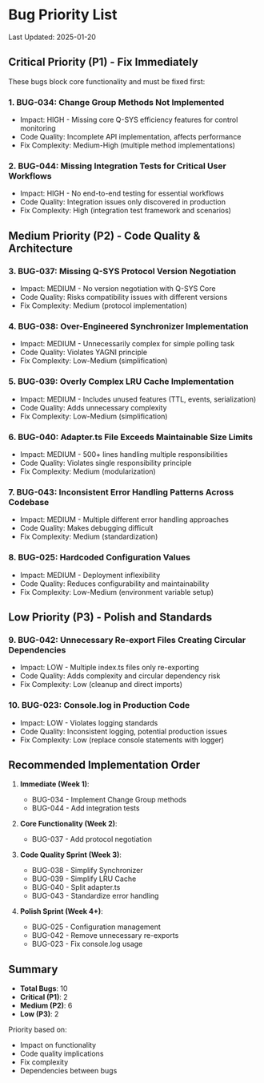# Bug Priority List

Last Updated: 2025-01-20

## Critical Priority (P1) - Fix Immediately

These bugs block core functionality and must be fixed first:

### 1. BUG-034: Change Group Methods Not Implemented
- Impact: HIGH - Missing core Q-SYS efficiency features for control monitoring
- Code Quality: Incomplete API implementation, affects performance
- Fix Complexity: Medium-High (multiple method implementations)

### 2. BUG-044: Missing Integration Tests for Critical User Workflows
- Impact: HIGH - No end-to-end testing for essential workflows
- Code Quality: Integration issues only discovered in production
- Fix Complexity: High (integration test framework and scenarios)

## Medium Priority (P2) - Code Quality & Architecture

### 3. BUG-037: Missing Q-SYS Protocol Version Negotiation
- Impact: MEDIUM - No version negotiation with Q-SYS Core
- Code Quality: Risks compatibility issues with different versions
- Fix Complexity: Medium (protocol implementation)

### 4. BUG-038: Over-Engineered Synchronizer Implementation
- Impact: MEDIUM - Unnecessarily complex for simple polling task
- Code Quality: Violates YAGNI principle
- Fix Complexity: Low-Medium (simplification)

### 5. BUG-039: Overly Complex LRU Cache Implementation
- Impact: MEDIUM - Includes unused features (TTL, events, serialization)
- Code Quality: Adds unnecessary complexity
- Fix Complexity: Low-Medium (simplification)

### 6. BUG-040: Adapter.ts File Exceeds Maintainable Size Limits
- Impact: MEDIUM - 500+ lines handling multiple responsibilities
- Code Quality: Violates single responsibility principle
- Fix Complexity: Medium (modularization)

### 7. BUG-043: Inconsistent Error Handling Patterns Across Codebase
- Impact: MEDIUM - Multiple different error handling approaches
- Code Quality: Makes debugging difficult
- Fix Complexity: Medium (standardization)

### 8. BUG-025: Hardcoded Configuration Values
- Impact: MEDIUM - Deployment inflexibility
- Code Quality: Reduces configurability and maintainability
- Fix Complexity: Low-Medium (environment variable setup)

## Low Priority (P3) - Polish and Standards

### 9. BUG-042: Unnecessary Re-export Files Creating Circular Dependencies
- Impact: LOW - Multiple index.ts files only re-exporting
- Code Quality: Adds complexity and circular dependency risk
- Fix Complexity: Low (cleanup and direct imports)

### 10. BUG-023: Console.log in Production Code
- Impact: LOW - Violates logging standards
- Code Quality: Inconsistent logging, potential production issues
- Fix Complexity: Low (replace console statements with logger)

## Recommended Implementation Order

1. **Immediate (Week 1)**:
   - BUG-034 - Implement Change Group methods
   - BUG-044 - Add integration tests
   
2. **Core Functionality (Week 2)**:
   - BUG-037 - Add protocol negotiation
   
3. **Code Quality Sprint (Week 3)**:
   - BUG-038 - Simplify Synchronizer
   - BUG-039 - Simplify LRU Cache
   - BUG-040 - Split adapter.ts
   - BUG-043 - Standardize error handling
   
4. **Polish Sprint (Week 4+)**:
   - BUG-025 - Configuration management
   - BUG-042 - Remove unnecessary re-exports
   - BUG-023 - Fix console.log usage

## Summary

- **Total Bugs**: 10
- **Critical (P1)**: 2
- **Medium (P2)**: 6
- **Low (P3)**: 2

Priority based on:
- Impact on functionality
- Code quality implications
- Fix complexity
- Dependencies between bugs

